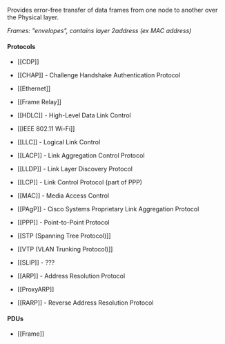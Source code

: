 Provides error-free transfer of data frames from one node to another over the Physical layer.

_Frames: "envelopes", contains layer 2address (ex MAC address)_
#### Protocols
- [[CDP]]
- [[CHAP]] - Challenge Handshake Authentication Protocol
- [[Ethernet]]
- [[Frame Relay]]
- [[HDLC]] - High-Level Data Link Control
- [[IEEE 802.11 Wi-Fi]]
- [[LLC]] - Logical Link Control
- [[LACP]] - Link Aggregation Control Protocol
- [[LLDP]] - Link Layer Discovery Protocol
- [[LCP]] - Link Control Protocol (part of PPP)
- [[MAC]] - Media Access Control
- [[PAgP]] - Cisco Systems Proprietary Link Aggregation Protocol
- [[PPP]] - Point-to-Point Protocol

- [[STP (Spanning Tree Protocol)]]
- [[VTP (VLAN Trunking Protocol)]]

- [[SLIP]] - ???
- [[ARP]] - Address Resolution Protocol
- [[ProxyARP]]
- [[RARP]] - Reverse Address Resolution Protocol
#### PDUs
- [[Frame]]